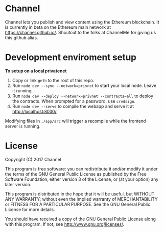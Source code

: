 # Channel
Channel lets you publish and view content using the Ethereum blockchain. It is currently in beta on the Ethereum main network at <https://channel.github.io/>. Shoutout to the folks at ChannelMe for giving us this github alias.

# Development enviroment setup

**To setup on a local privatenet**

1. Copy or link `geth` to the root of this repo.
2. Run `node dev --sync --network=privnet` to start your local node. Leave it running.
3. Run `node dev --deploy --network=privnet --contracts=all` to deploy the contracts. When prompted for a password, use `credsign`.
4. Run `node dev --serve` to compile the webapp and serve it at <http://localhost:8000/>

Modifying files in `./app/src` will trigger a recompile while the frontend server is running.

# License

Copyright (C) 2017 Channel

This program is free software: you can redistribute it and/or modify
it under the terms of the GNU General Public License as published by
the Free Software Foundation, either version 3 of the License, or
(at your option) any later version.

This program is distributed in the hope that it will be useful,
but WITHOUT ANY WARRANTY; without even the implied warranty of
MERCHANTABILITY or FITNESS FOR A PARTICULAR PURPOSE.  See the
GNU General Public License for more details.

You should have received a copy of the GNU General Public License
along with this program.  If not, see <http://www.gnu.org/licenses/>.
